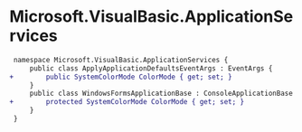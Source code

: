 # Microsoft.VisualBasic.ApplicationServices

``` diff
 namespace Microsoft.VisualBasic.ApplicationServices {
     public class ApplyApplicationDefaultsEventArgs : EventArgs {
+        public SystemColorMode ColorMode { get; set; }
     }
     public class WindowsFormsApplicationBase : ConsoleApplicationBase {
+        protected SystemColorMode ColorMode { get; set; }
     }
 }
```

